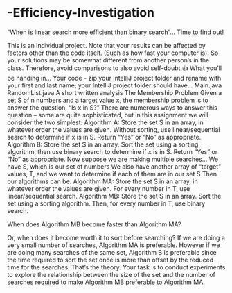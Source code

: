 # -Efficiency-Investigation
“When is linear search more efficient than binary search”... Time to find out!


This is an individual project. Note that your results can be affected by factors other than the code itself. (Such as how fast your computer is). So your solutions may be somewhat different from another person’s in the class. Therefore, avoid comparisons to also avoid self-doubt 👍
What you’ll be handing in…
Your code - zip your IntelliJ project folder and rename with your first and last name; your IntelliJ project folder should have…
Main.java
RandomList.java
A short written analysis
The Membership Problem
Given a set S of n numbers and a target value x, the membership problem is to answer the question, “Is x in S?”
There are numerous ways to answer this question – some are quite sophisticated, but in this assignment we will consider the two simplest:
Algorithm A: Store the set S in an array, in whatever order the values are given. Without sorting, use linear/sequential search to determine if x is in S. Return “Yes” or “No” as appropriate.
Algorithm B: Store the set S in an array. Sort the set using a sorting algorithm, then use binary search to determine if x is in S. Return “Yes” or “No” as appropriate.
Now suppose we are making multiple searches…
We have S, which is our set of numbers
We also have another array of “target” values, T, and we want to determine if each of them are in our set S
Then our algorithms can be:
Algorithm MA: Store the set S in an array, in whatever order the values are given. For every number in T, use linear/sequential search.
Algorithm MB: Store the set S in an array. Sort the set using a sorting algorithm. Then, for every number in T, use binary search.

When does Algorithm MB become faster than Algorithm MA?

Or, when does it become worth it to sort before searching? 
If we are doing a very small number of searches, Algorithm MA is preferable. However if we are doing many searches of the same set, Algorithm B is preferable since the time required to sort the set once is more than offset by the reduced time for the searches. That’s the theory.
Your task is to conduct experiments to explore the relationship between the size of the set and the number of searches required to make Algorithm MB preferable to Algorithm MA.
